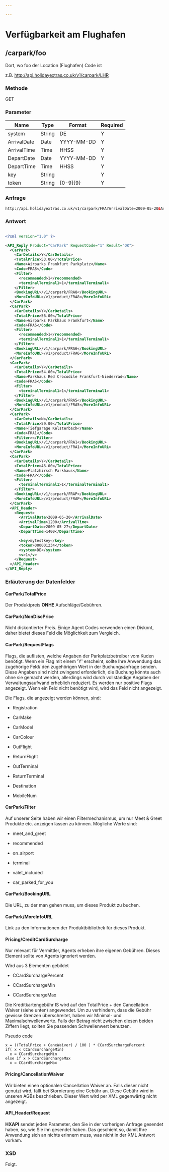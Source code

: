 ```yaml
---

---
```


# Verfügbarkeit am Flughafen








## /carpark/foo

Dort, wo foo der Location (Flughafen) Code ist

z.B. http://api.holidayextras.co.uk/v1/carpark/LHR


### Methode

GET









### Parameter

 | Name        | Type   | Format     | Required | 
 | ----        | ----   | ------     | -------- | 
 | system      | String | DE         | Y        | 
 | ArrivalDate | Date   | YYYY-MM-DD | Y        | 
 | ArrivalTime | Time   | HHSS       | Y        | 
 | DepartDate  | Date   | YYYY-MM-DD | Y        | 
 | DepartTime  | Time   | HHSS       | Y        | 
 | key         | String |            | Y        | 
 | token       | String | [0-9]{9}   | Y        | 







### Anfrage

```html
http://api.holidayextras.co.uk/v1/carpark/FRA?ArrivalDate=2009-05-20&ArrivalTime=1200&DepartDate=2009-05-27&DepartTime=1400&key=mytestkey&token=000001234&system=DE
```
















### Antwort

```xml

<?xml version="1.0" ?>

<API_Reply Product="CarPark" RequestCode="1" Result="OK">
  <CarPark>
    <CarDetails>Y</CarDetails>
    <TotalPrice>53.00</TotalPrice>
    <Name>Airparks Frankfurt Parkplatz</Name>
    <Code>FRA8</Code>
    <Filter>
      <recommended>1</recommended>
      <terminalTerminal1>1</terminalTerminal1>
    </Filter>
    <BookingURL>/v1/carpark/FRA8</BookingURL>
    <MoreInfoURL>/v1/product/FRA8</MoreInfoURL>
  </CarPark>
  <CarPark>
    <CarDetails>Y</CarDetails>
    <TotalPrice>56.00</TotalPrice>
    <Name>Airparks Parkhaus Frankfurt</Name>
    <Code>FRA6</Code>
    <Filter>
      <recommended>1</recommended>
      <terminalTerminal1>1</terminalTerminal1>
    </Filter>
    <BookingURL>/v1/carpark/FRA6</BookingURL>
    <MoreInfoURL>/v1/product/FRA6</MoreInfoURL>
  </CarPark>
  <CarPark>
    <CarDetails>Y</CarDetails>
    <TotalPrice>54.00</TotalPrice>
    <Name>Parkhaus Red Crocodile Frankfurt-Niederrad</Name>
    <Code>FRA5</Code>
    <Filter>
      <terminalTerminal1>1</terminalTerminal1>
    </Filter>
    <BookingURL>/v1/carpark/FRA5</BookingURL>
    <MoreInfoURL>/v1/product/FRA5</MoreInfoURL>
  </CarPark>
  <CarPark>
    <CarDetails>N</CarDetails>
    <TotalPrice>59.00</TotalPrice>
    <Name>Tiefgarage Kelsterbach</Name>
    <Code>FRA1</Code>
    <Filter></Filter>
    <BookingURL>/v1/carpark/FRA1</BookingURL>
    <MoreInfoURL>/v1/product/FRA1</MoreInfoURL>
  </CarPark>
  <CarPark>
    <CarDetails>Y</CarDetails>
    <TotalPrice>46.00</TotalPrice>
    <Name>Platzhirsch Parkhaus</Name>
    <Code>FRAP</Code>
    <Filter>
      <terminalTerminal1>1</terminalTerminal1>
    </Filter>
    <BookingURL>/v1/carpark/FRAP</BookingURL>
    <MoreInfoURL>/v1/product/FRAP</MoreInfoURL>
  </CarPark>
  <API_Header>
    <Request>
      <ArrivalDate>2009-05-20</ArrivalDate>
      <ArrivalTime>1200</ArrivalTime>
      <DepartDate>2009-05-27</DepartDate>
      <DepartTime>1400</DepartTime>

      <key>mytestkey</key>
      <token>000001234</token>
      <system>DE</system>
      <v>1</v>
    </Request>
  </API_Header>
</API_Reply>

```






























### Erläuterung der Datenfelder

#### CarPark/TotalPrice

Der Produktpreis **ONHE** Aufschläge/Gebühren.

#### CarPark/NonDiscPrice

Nicht diskontierter Preis. Einige Agent Codes verwenden einen Diskont, daher bietet dieses Feld die Möglichkeit zum Vergleich.

#### CarPark/RequestFlags

Flags, die auflisten, welche Angaben der Parkplatzbetreiber vom Kuden benötigt. Wenn ein Flag mit einem 'Y' erscheint, sollte Ihre Anwendung das zugehörige Feld/ den zugehörigen Wert in der Buchungsanfrage senden. Diese Angaben sind nicht zwingend erforderlich, die Buchung könnte auch ohne sie gemacht werden, allerdings wird durch vollständige Angaben der Verwaltungsaufwand erheblich reduziert. Es werden nur positive Flags angezeigt. Wenn ein Feld nicht benötigt wird, wird das Feld nicht angezeigt.

Die Flags, die angezeigt werden können, sind:


*  Registration

*  CarMake

*  CarModel

*  CarColour

*  OutFlight

*  ReturnFlight

*  OutTerminal

*  ReturnTerminal

*  Destination

*  MobileNum

#### CarPark/Filter

Auf unserer Seite haben wir einen Filtermechanismus, um nur Meet & Greet Produkte etc. anzeigen lassen zu können. Mögliche Werte sind:


*  meet_and_greet

*  recommended

*  on_airport

*  terminal

*  valet_included

*  car_parked_for_you


#### CarPark/BookingURL

Die URL, zu der man gehen muss, um dieses Produkt zu buchen.

#### CarPark/MoreInfoURL

Link zu den Informationen der Produktbibliothek für dieses Produkt.

#### Pricing/CreditCardSurcharge

Nur relevant für Vermittler, Agents erheben ihre eigenen Gebühren. Dieses Element sollte von Agents ignoriert werden.

Wird aus 3 Elementen gebildet

*  CCardSurchargePercent

*  CCardSurchargeMin

*  CCardSurchargeMax

Die Kreditkartengebühr IS wird auf den TotalPrice + den Cancellation Waiver (siehe unten) angewendet. Um zu verhindern, dass die Gebühr gewisse Grenzen überschreitet, haben wir Minimal- und Maximalschwellenwerte. Falls der Betrag nicht zwischen diesen beiden Ziffern liegt, sollten Sie passenden Schwellenwert benutzen.

Pseudo code
```
x = ((TotalPrice + CanxWaiver) / 100 ) * CCardSurchargePercent
if( x < CCardSurchargeMin) 
  x = CCardSurchargeMin
else if x > CCardSurchargeMax
  x = CCardSurchargeMax
```

#### Pricing/CancellationWaiver

Wir bieten einen optionalen Cancellation Waiver an. Falls dieser nicht genutzt wird, fällt bei Stornierung eine Gebühr an. Diese Gebühr wird in unseren AGBs beschrieben. Dieser Wert wird per XML gegenwärtig nicht angezeigt.


#### API_Header/Request

**HXAPI** sendet jeden Parameter, den Sie in der vorherigen Anfrage gesendet haben, so, wie Sie ihn gesendet haben. Das geschieht so, damit Ihre Anwendung sich an nichts erinnern muss, was nicht in der XML Antwort vorkam.

### XSD

Folgt.


